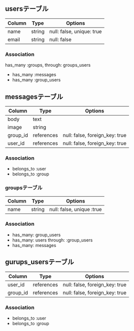 ## usersテーブル

|Column|Type|Options|
|------|----|-------|
|name|string|null: false, unique: true|
|email|string|null: false|

### Association
has_many :groups, through: groups_users
- has_many :messages
- has_many :group_users

## messagesテーブル

|Column|Type|Options|
|------|----|-------|
|body|text|
|image|string|
|group_id|references|null: false, foreign_key: true|
|user_id|references|null: false, foreign_key: true|

### Association

- belongs_to :user
- belongs_to :group

### groupsテーブル

|Column|Type|Options|
|------|----|-------|
|name|string|null: false, unique :true|

### Association

- has_many: group_users
- has_many: users through: :group_users
- has_many: messages

## gurups_usersテーブル

|Column|Type|Options|
|------|----|-------|
|user_id|references|null: false, foreign_key: true|
|group_id|references|null: false, foreign_key: true|

### Association

- belongs_to :user
- belongs_to :group